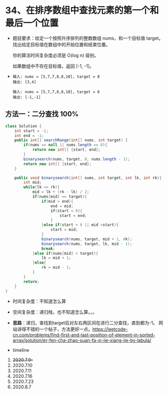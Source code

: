 # 34、在排序数组中查找元素的第一个和最后一个位置

- 题目要求：给定一个按照升序排列的整数数组 nums，和一个目标值 target。找出给定目标值在数组中的开始位置和结束位置。

  你的算法时间复杂度必须是 O(log n) 级别。

  如果数组中不存在目标值，返回 [-1, -1]。

- ```
  输入: nums = [5,7,7,8,8,10], target = 8
  输出: [3,4]
  
  输入: nums = [5,7,7,8,8,10], target = 6
  输出: [-1,-1]
  ```

## 方法一：二分查找 100%

```java
class Solution {
    int start = -1;
    int end = -1;
    public int[] searchRange(int[] nums, int target) {
        if(nums == null || nums.length == 0){
            return new int[] {start, end};
        }
        binarysearch(nums, target, 0, nums.length - 1);
        return new int[] {start, end};
    }

    public void binarysearch(int[] nums, int target, int lk, int rk){
        int mid;
        while(lk <= rk){
            mid = lk + (rk - lk) / 2;
            if(nums[mid] == target){
                if(mid > end){
                    end = mid;
                    if(start < 0){
                        start = end;
                    }
                }else if(start < 0 || mid <start){
                    start = mid;
                }
                binarysearch(nums, target, mid + 1, rk);
                binarysearch(nums, target, lk, mid - 1);
                break;
            }else if(nums[mid] < target){
                lk = mid + 1;
            }else{
                rk = mid - 1;
            }
        }
        return;
    }
}
```

- 时间复杂度：不知道怎么算

- 空间复杂度：递归栈，也不知道怎么算。。。

- **思路**：递归，查找到target后对左右两区间在进行二分查找，直到都为-1。 网站讲得不错的一个帖子，方法更好一点。https://leetcode-cn.com/problems/find-first-and-last-position-of-element-in-sorted-array/solution/er-fen-cha-zhao-suan-fa-xi-jie-xiang-jie-by-labula/

- timeline

1. ~~2020.7.9-~~
2. 2020.7.10
3. 2020.7.11
4. 2020.7.16
5. 2020.7.23
6. 2020.8.7